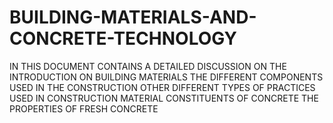 # BUILDING-MATERIALS-AND-CONCRETE-TECHNOLOGY

IN THIS DOCUMENT CONTAINS A DETAILED DISCUSSION ON 
THE INTRODUCTION ON BUILDING MATERIALS 
THE DIFFERENT COMPONENTS USED IN THE CONSTRUCTION 
OTHER DIFFERENT TYPES OF PRACTICES USED IN CONSTRUCTION
MATERIAL CONSTITUENTS OF CONCRETE 
THE PROPERTIES OF FRESH CONCRETE
